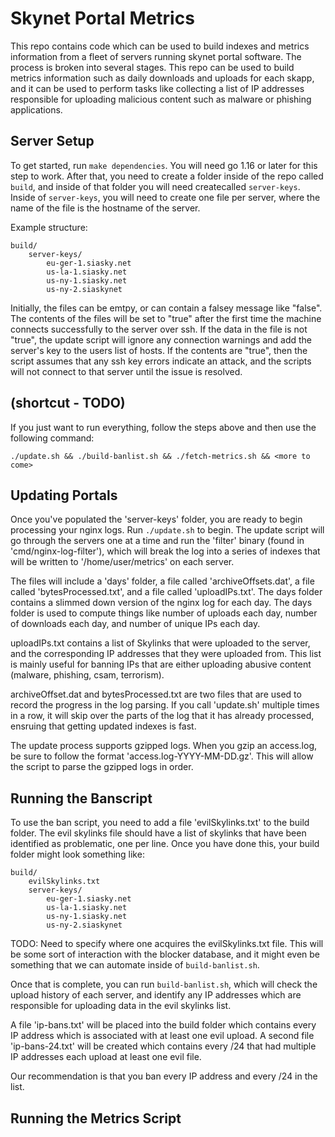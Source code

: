 # Skynet Portal Metrics

This repo contains code which can be used to build indexes and metrics
information from a fleet of servers running skynet portal software. The process
is broken into several stages. This repo can be used to build metrics
information such as daily downloads and uploads for each skapp, and it can be
used to perform tasks like collecting a list of IP addresses responsible for
uploading malicious content such as malware or phishing applications.

## Server Setup

To get started, run `make dependencies`. You will need go 1.16 or later for this
step to work. After that, you need to create a folder inside of the repo called
`build`, and inside of that folder you will need createcalled `server-keys`.
Inside of `server-keys`, you will need to create one file per server, where the
name of the file is the hostname of the server.

Example structure:

```
build/
	server-keys/
		eu-ger-1.siasky.net
		us-la-1.siasky.net
		us-ny-1.siasky.net
		us-ny-2.siaskynet
```

Initially, the files can be emtpy, or can contain a falsey message like "false".
The contents of the files will be set to "true" after the first time the machine
connects successfully to the server over ssh. If the data in the file is not
"true", the update script will ignore any connection warnings and add the
server's key to the users list of hosts. If the contents are "true", then the
script assumes that any ssh key errors indicate an attack, and the scripts will
not connect to that server until the issue is resolved.

## (shortcut - TODO)

If you just want to run everything, follow the steps above and then use the
following command:

`./update.sh && ./build-banlist.sh && ./fetch-metrics.sh && <more to come>`

## Updating Portals

Once you've populated the 'server-keys' folder, you are ready to begin
processing your nginx logs. Run `./update.sh` to begin. The update script will
go through the servers one at a time and run the 'filter' binary (found in
'cmd/nginx-log-filter'), which will break the log into a series of indexes that
will be written to '/home/user/metrics' on each server.

The files will include a 'days' folder, a file called 'archiveOffsets.dat', a
file called 'bytesProcessed.txt', and a file called 'uploadIPs.txt'. The days
folder contains a slimmed down version of the nginx log for each day. The days
folder is used to compute things like number of uploads each day, number of
downloads each day, and number of unique IPs each day.

uploadIPs.txt contains a list of Skylinks that were uploaded to the server, and
the corresponding IP addresses that they were uploaded from. This list is mainly
useful for banning IPs that are either uploading abusive content (malware,
phishing, csam, terrorism).

archiveOffset.dat and bytesProcessed.txt are two files that are used to record
the progress in the log parsing. If you call 'update.sh' multiple times in a
row, it will skip over the parts of the log that it has already processed,
ensruing that getting updated indexes is fast.

The update process supports gzipped logs. When you gzip an access.log, be sure
to follow the format 'access.log-YYYY-MM-DD.gz'. This will allow the script to
parse the gzipped logs in order.

## Running the Banscript

To use the ban script, you need to add a file 'evilSkylinks.txt' to the build
folder. The evil skylinks file should have a list of skylinks that have been
identified as problematic, one per line. Once you have done this, your build
folder might look something like:

```
build/
	evilSkylinks.txt
	server-keys/
		eu-ger-1.siasky.net
		us-la-1.siasky.net
		us-ny-1.siasky.net
		us-ny-2.siaskynet
```

TODO: Need to specify where one acquires the evilSkylinks.txt file. This will be
some sort of interaction with the blocker database, and it might even be
something that we can automate inside of `build-banlist.sh`.

Once that is complete, you can run `build-banlist.sh`, which will check the
upload history of each server, and identify any IP addresses which are
responsible for uploading data in the evil skylinks list.

A file 'ip-bans.txt' will be placed into the build folder which contains every
IP address which is associated with at least one evil upload. A second file
'ip-bans-24.txt' will be created which contains every /24 that had multiple IP
addresses each upload at least one evil file.

Our recommendation is that you ban every IP address and every /24 in the list.

## Running the Metrics Script
